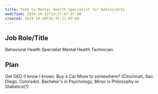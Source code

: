 ```yaml
---
title: Path to Mental Health Specialist for Adolescents
modified: 2024-10-12T14:17:47-07:00
created: 2024-10-10T16:35:11-07:00
---
```

## Job Role/Title
Behavioral Health Specialist
Mental Health Technician
## Plan
Get GED (I know I know).
Buy a Car
Move to somewhere? (Cincinnati, San Diego, Colorado).
Bachelor's in Psychology, Minor is Philosophy or Statistics(?)
